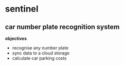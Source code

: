 # sentinel
## car number plate recognition system
**objectives**
- recognise any number plate
- sync data to a cloud storage
- calculate car parking costs 